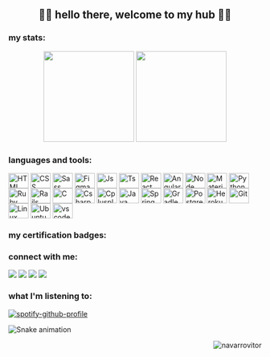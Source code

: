 <h2 align="center">👋🏻 hello there, welcome to my hub 👋🏻</h2>

<h3 align="left">my stats:</h3>
<div align="center">
  <img height="180em" src="https://github-readme-stats.vercel.app/api?username=navarrovitor&show_icons=true&theme=outrun&include_all_commits=true&count_private=true&hide=issues&hide_border=true"/>
  <img height="180em" src="https://github-readme-stats.vercel.app/api/top-langs/?username=navarrovitor&layout=compact&langs_count=10&theme=outrun&hide_border=true"/>
</div>

<h3 align="left">languages and tools:</h3>
<p align="left">
  <img align="center" target="_blank" alt="HTML" height="30" width="40" src="https://cdn.jsdelivr.net/gh/devicons/devicon/icons/html5/html5-plain.svg">
  <img align="center" target="_blank" alt="CSS" height="30" width="40" src="https://cdn.jsdelivr.net/gh/devicons/devicon/icons/css3/css3-plain.svg">
  <img align="center" target="_blank" alt="Sass" height="30" width="40" src="https://cdn.jsdelivr.net/gh/devicons/devicon/icons/sass/sass-original.svg">
  <img align="center" target="_blank" alt="Figma" height="30" width="40" src="https://cdn.jsdelivr.net/gh/devicons/devicon/icons/figma/figma-original.svg">
  <img align="center" target="_blank" alt="Js" height="30" width="40" src="https://cdn.jsdelivr.net/gh/devicons/devicon/icons/javascript/javascript-plain.svg">
  <img align="center" target="_blank" alt="Ts" height="30" width="40" src="https://cdn.jsdelivr.net/gh/devicons/devicon/icons/typescript/typescript-plain.svg">
  <img align="center" target="_blank" alt="React" height="30" width="40" src="https://cdn.jsdelivr.net/gh/devicons/devicon/icons/react/react-original.svg">
  <img align="center" target="_blank" alt="Angular" height="30" width="40" src="https://cdn.jsdelivr.net/gh/devicons/devicon/icons/angularjs/angularjs-plain.svg">
  <img align="center" target="_blank" alt="Node" height="30" width="40" src="https://cdn.jsdelivr.net/gh/devicons/devicon/icons/nodejs/nodejs-plain.svg">
  <img align="center" target="_blank" alt="Material Ui" height="30" width="40" src="https://cdn.jsdelivr.net/gh/devicons/devicon/icons/materialui/materialui-plain.svg">
  <img align="center" target="_blank" alt="Python" height="30" width="40" src="https://cdn.jsdelivr.net/gh/devicons/devicon/icons/python/python-plain.svg">
  <img align="center" target="_blank" alt="Ruby" height="30" width="40" src="https://cdn.jsdelivr.net/gh/devicons/devicon/icons/ruby/ruby-plain.svg">
  <img align="center" target="_blank" alt="Rails" height="30" width="40" src="https://cdn.jsdelivr.net/gh/devicons/devicon/icons/rails/rails-plain.svg">
  <img align="center" target="_blank" alt="C" height="30" width="40" src="https://cdn.jsdelivr.net/gh/devicons/devicon/icons/c/c-plain.svg">
  <img align="center" target="_blank" alt="Csharp" height="30" width="40" src="https://cdn.jsdelivr.net/gh/devicons/devicon/icons/csharp/csharp-plain.svg">
  <img align="center" target="_blank" alt="Cplusplus" height="30" width="40" src="https://cdn.jsdelivr.net/gh/devicons/devicon/icons/cplusplus/cplusplus-plain.svg">
  <img align="center" target="_blank" alt="Java" height="30" width="40" src="https://cdn.jsdelivr.net/gh/devicons/devicon/icons/java/java-plain.svg">
  <img align="center" target="_blank" alt="Spring" height="30" width="40" src="https://cdn.jsdelivr.net/gh/devicons/devicon/icons/spring/spring-original.svg">
  <img align="center" target="_blank" alt="Gradle" height="30" width="40" src="https://cdn.jsdelivr.net/gh/devicons/devicon/icons/gradle/gradle-plain.svg">
  <img align="center" target="_blank" alt="Postgresql" height="30" width="40" src="https://cdn.jsdelivr.net/gh/devicons/devicon/icons/postgresql/postgresql-plain.svg">
  <img align="center" target="_blank" alt="Heroku" height="30" width="40" src="https://cdn.jsdelivr.net/gh/devicons/devicon/icons/heroku/heroku-plain.svg">
  <img align="center" target="_blank" alt="Git" height="30" width="40" src="https://cdn.jsdelivr.net/gh/devicons/devicon/icons/git/git-plain.svg">
  <img align="center" target="_blank" alt="Linux" height="30" width="40" src="https://cdn.jsdelivr.net/gh/devicons/devicon/icons/linux/linux-original.svg">
  <img align="center" target="_blank" alt="Ubuntu" height="30" width="40" src="https://cdn.jsdelivr.net/gh/devicons/devicon/icons/ubuntu/ubuntu-plain.svg">
  <img align="center" target="_blank" alt="vscode" height="30" width="40" src="https://cdn.jsdelivr.net/gh/devicons/devicon/icons/vscode/vscode-original.svg">
</p>


<h3 align="left">my certification badges:</h3>
<!--START_SECTION:badges-->
<!--END_SECTION:badges-->

<h3 align="left">connect with me:</h3>
<p align="left">
  <a href = "mailto:contatovitor.san.nav.nexus@gmail.com"><img src="https://img.shields.io/badge/-Gmail-%23333?style=for-the-badge&logo=gmail&logoColor=white" target="_blank"></a>
  <a href="https://www.linkedin.com/in/navarrovitor/" target="_blank"><img src="https://img.shields.io/badge/-LinkedIn-%230077B5?style=for-the-badge&logo=linkedin&logoColor=white" target="_blank"></a>
  <a href="https://open.spotify.com/user/vitor.san.nav" target="_blank"><img src="https://img.shields.io/badge/Spotify-1ED760?&style=for-the-badge&logo=spotify&logoColor=white" target="_blank"></a>
  <a href="https://twitter.com/devvitorr" target="_blank"><img src="https://img.shields.io/badge/Twitter-1DA1F2?style=for-the-badge&logo=twitter&logoColor=white" target="_blank"></a>
</p>

<h3 align="left">what I'm listening to:</h3>

[![spotify-github-profile](https://spotify-github-profile.vercel.app/api/view?uid=vitor.san.nav&cover_image=true&theme=natemoo-re&bar_color=53b14f&bar_color_cover=false)](https://spotify-github-profile.vercel.app/api/view?uid=vitor.san.nav&redirect=true)

![Snake animation](https://github.com/navarrovitor/navarrovitor/blob/output/github-contribution-grid-snake.svg)

<p align="right"> <img src="https://komarev.com/ghpvc/?username=navarrovitor&label=Profile%20views&color=ecde46&style=flat-square" alt="navarrovitor"/> </p>

